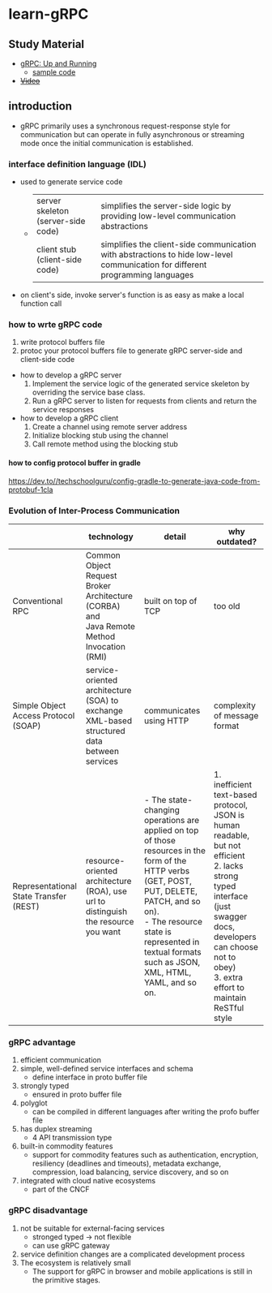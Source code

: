 # learn-gRPC

## Study Material
- [gRPC: Up and Running](https://learning.oreilly.com/library/view/grpc-up-and/9781492058328)
    - [sample code](https://grpc-up-and-running.github.io/)
- ~~[Video](https://www.udemy.com/course/grpc-java/?couponCode=JAN_22_GET_STARTED)~~

## introduction
- gRPC primarily uses a synchronous request-response style for communication but can operate in fully asynchronous or streaming mode once the initial communication is established.

### interface definition language (IDL)
- used to generate service code
    - |||
      |---|---|
      |server skeleton (server-side code)|simplifies the server-side logic by providing low-level communication abstractions
      |client stub (client-side code)|simplifies the client-side communication with abstractions to hide low-level communication for different programming languages
- on client's side, invoke server's function is as easy as make a local function call
### how to wrte gRPC code
1. write protocol buffers file
2. protoc your protocol buffers file to generate gRPC server-side and client-side code
- how to develop a gRPC server
    1. Implement the service logic of the generated service skeleton by overriding the service base class.
    2. Run a gRPC server to listen for requests from clients and return the service responses
- how to develop a gRPC client
    1. Create a channel using remote server address
    2. Initialize blocking stub using the channel
    3. Call remote method using the blocking stub
#### how to config protocol buffer in gradle
https://dev.to//techschoolguru/config-gradle-to-generate-java-code-from-protobuf-1cla
### Evolution of Inter-Process Communication
||technology|detail|why outdated?|
|---|---|---|---|
|Conventional RPC|Common Object Request Broker Architecture (CORBA) and<br/>Java Remote Method Invocation (RMI)|built on top of TCP|too old
|Simple Object Access Protocol (SOAP)|service-oriented architecture (SOA) to exchange XML-based structured data between services|communicates using HTTP|complexity of message format
|Representational State Transfer (REST)|resource-oriented architecture (ROA), use url to distinguish the resource you want|- The state-changing operations are applied on top of those resources in the form of the HTTP verbs (GET, POST, PUT, DELETE, PATCH, and so on).<br/>- The resource state is represented in textual formats such as JSON, XML, HTML, YAML, and so on.|1. inefficient text-based protocol, JSON is human readable, but not efficient<br/>2. lacks strong typed interface (just swagger docs, developers can choose not to obey)<br/> 3. extra effort to maintain ReSTful style

### gRPC advantage
1. efficient communication
2. simple, well-defined service interfaces and schema
    - define interface in proto buffer file
3. strongly typed
    - ensured in proto buffer file
4. polyglot
    - can be compiled in different languages after writing the profo buffer file
5. has duplex streaming
    - 4 API transmission type
6. built-in commodity features
    - support for commodity features such as authentication, encryption, resiliency (deadlines and timeouts), metadata exchange, compression, load balancing, service discovery, and so on
7. integrated with cloud native ecosystems
    - part of the CNCF
### gRPC disadvantage
1. not be suitable for external-facing services
    - stronged typed -> not flexible
    - can use gRPC gateway
2. service definition changes are a complicated development process
3. The ecosystem is relatively small
    - The support for gRPC in browser and mobile applications is still in the primitive stages.

